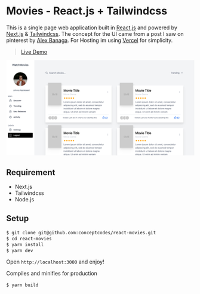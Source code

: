 # Movies - React.js + Tailwindcss
This is a single page web application built in [React.js](https://reactjs.org) and powered by [Next.js](https://nextjs.org) & [Tailwindcss](https://tailwindcss.com). The concept for the UI came from a post I saw on pinterest by [Alex Banaga](https://dribbble.com/shots/2442798-Movie-Application/attachments/475341). For Hosting im using [Vercel](https://vercel.com) for simplicity.

> [Live Demo](https://react-movies-brown.vercel.app/)

![demo_screenshot](./demo.png)

## Requirement
- Next.js 
- Tailwindcss
- Node.js

## Setup

```
$ git clone git@github.com:conceptcodes/react-movies.git
$ cd react-movies
$ yarn install
$ yarn dev
```
Open `http://localhost:3000` and enjoy!


Compiles and minifies for production
```
$ yarn build
```







